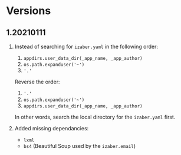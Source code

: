 # Versions

## 1.20210111

1. Instead of searching for `izaber.yaml` in the following order:
    1. `appdirs.user_data_dir(_app_name, _app_author)`
    2. `os.path.expanduser('~')`
    3. `'.'`

    Reverse the order:

    1. `'.'`
    2. `os.path.expanduser('~')`
    3. `appdirs.user_data_dir(_app_name, _app_author)`

    In other words, search the local directory for the `izaber.yaml` first.
2. Added missing dependancies:
    - `lxml`
    - `bs4` (Beautiful Soup used by the `izaber.email`)